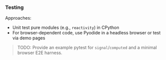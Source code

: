 ### Testing

Approaches:

- Unit test pure modules (e.g., `reactivity`) in CPython
- For browser-dependent code, use Pyodide in a headless browser or test via demo pages

> TODO: Provide an example pytest for `signal`/`computed` and a minimal browser E2E harness.

